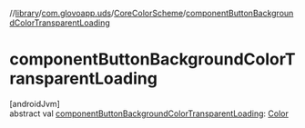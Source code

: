 //[library](../../../index.md)/[com.glovoapp.uds](../index.md)/[CoreColorScheme](index.md)/[componentButtonBackgroundColorTransparentLoading](component-button-background-color-transparent-loading.md)

# componentButtonBackgroundColorTransparentLoading

[androidJvm]\
abstract val [componentButtonBackgroundColorTransparentLoading](component-button-background-color-transparent-loading.md): [Color](https://developer.android.com/reference/kotlin/androidx/compose/ui/graphics/Color.html)

